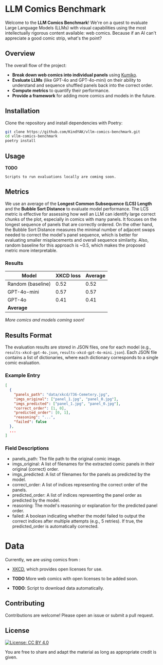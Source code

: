 # LLM Comics Benchmark

Welcome to the **LLM Comics Benchmark**! We're on a quest to evaluate Large Language Models (LLMs) with visual capabilities using the most intellectually rigorous content available: web comics. Because if an AI can't appreciate a good comic strip, what's the point?

## Overview

The overall flow of the project:
- **Break down web comics into individual panels** using [Kumiko](https://github.com/njean42/kumiko).
- **Evaluate LLMs** (like GPT-4o and GPT-4o-mini) on their ability to understand and sequence shuffled panels back into the correct order.
- **Compute metrics** to quantify their performance.
- **Provide a framework** for adding more comics and models in the future.

## Installation 
Clone the repository and install dependencies with Poetry:

```bash
git clone https://github.com/KindYAK/vllm-comics-benchmark.git
cd vllm-comics-benchmark
poetry install
```

## Usage
**TODO**

```Scripts to run evaluations locally are coming soon.```


## Metrics
We use an average of the **Longest Common Subsequence (LCS) Length** and the **Bubble Sort Distance** to evaluate model performance. The LCS metric is effective for assessing how well an LLM can identify large correct chunks of the plot, especially in comics with many panels. It focuses on the longest sequence of panels that are correctly ordered. On the other hand, the Bubble Sort Distance measures the minimal number of adjacent swaps needed to correct the model's panel sequence, which is better for evaluating smaller misplacements and overall sequence similarity. Also, random baseline for this approach is ~0.5, which makes the proposed metric more interpretable.

### Results
| Model             | XKCD loss | Average |
|-------------------|-----------|---------|
| Random (baseline) | 0.52      | 0.52    |
| GPT-4o-mini       | 0.57      | 0.57    |
| GPT-4o            | 0.41      | 0.41    |
| **Average**       |           |         |
*More comics and models coming soon!*

## Results Format

The evaluation results are stored in JSON files, one for each model (e.g., `results-xkcd-gpt-4o.json`, `results-xkcd-gpt-4o-mini.json`). Each JSON file contains a list of dictionaries, where each dictionary corresponds to a single comic evaluation.

### Example Entry

```json
[
  {
    "panels_path": "data/xkcd/736-Cemetery.jpg",
    "imgs_original": ["panel_1.jpg", "panel_0.jpg"],
    "imgs_predicted": ["panel_1.jpg", "panel_0.jpg"],
    "correct_order": [1, 0],
    "predicted_order": [0, 1],
    "reasoning": "...",
    "failed": false
  },
  ...
]
```
### Field Descriptions

- panels_path: The file path to the original comic image.
- imgs_original: A list of filenames for the extracted comic panels in their original (correct) order.
- imgs_predicted: A list of filenames for the panels as predicted by the model.
- correct_order: A list of indices representing the correct order of the panels.
- predicted_order: A list of indices representing the panel order as predicted by the model.
- reasoning: The model's reasoning or explanation for the predicted panel order.
- failed: A boolean indicating whether the model failed to output the correct indices after multiple attempts (e.g., 5 retries). If true, the predicted_order is automatically corrected.


# Data
Currently, we are using comics from :
- [XKCD](https://xkcd.com/), which provides open licenses for use.
- **TODO** More web comics with open licenses to be added soon.

- **TODO**: Script to download data automatically.


## Contributing
Contributions are welcome! Please open an issue or submit a pull request.


## License
[![License: CC BY 4.0](https://licensebuttons.net/l/by/4.0/80x15.png)](https://creativecommons.org/licenses/by/4.0/) 

You are free to share and adapt the material as long as appropriate credit is given.

